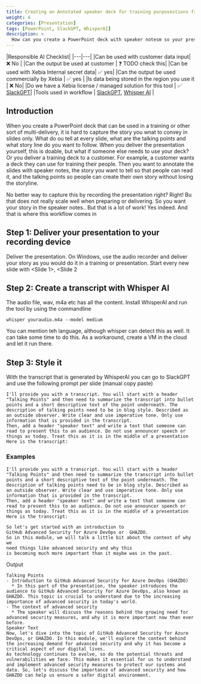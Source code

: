 ```yaml
---
title: Creating an Annotated speaker deck for training purposestions from scratch
weight: 4
categories: [Presentation]
tags: [PowerPoint, SlackGPT, WhisperAI]
description: >
  How can you create a PowerPoint deck with speaker notesm so your presentation or training can be redelivered?
---
```


|Responsible AI Checklist|
|---|---|
|Can be used with customer data input| ❌ No |
|Can the output be used at customer | ❓ TODO check this|
|Can be used with Xebia Internal secret data| ✅ yes|
|Can the output be used commercially by Xebia | ✅ yes |
|Is data being stored in the region you use it | ❌ No|
|Do we have a Xebia license / managed solution for this tool | ✅ [SlackGPT](/docs/ai-tools/slackgpt)|
|Tools used in workflow | [SlackGPT](/docs/ai-tools/slackgpt), [Whisper AI](/docs/ai-tools/whisper) |

## Introduction
When you create a PowerPoint deck that can be used in a training or other sort of multi-delivery, it is hard to capture the story you wnat to convey in slides only. What do ou tell at every slide, what are the talking points and what story line do you want to follow. When you deliver the presentation yourself, this is doable, but what if someone else needs to use your deck? Or you deliver a training deck to a customer. For example, a customer wants a deck they can use for training their people. Then you want to annotate the slides with speaker notes, the story you want to tell so that people can read it, and the talking points so people can create their own story without losing the storyline.

No better way to capture this by recording the presentation right? Right! Bu that does not really scale well when preparing or delivering. So you want your story in the speaker notes.. But that is a lot of work! Yes indeed. And that is where this workflow comes in

## Step 1: Deliver your presentation to your recording device
Deliver the presentation. On Windows, use the audio recorder and deliver your story as you would do it in a training or presentation. Start every new slide with <Slide 1>, <Slide 2 

## Step 2: Create a transcript with Whisper AI
The audio file, wav, m4a etc has all the content. Install WhisperAI and run the tool by using the commandline

```
whisper youraudio.m4a --model medium 
```

You can mention teh language, although whisper can detect this as well. It can take some time to do this. As a workaround, create a VM in the cloud and let it run there.


## Step 3: Style it

With the transcript that is generated by WhisperAI you can go to SlackGPT and use the following prompt per slide (manual copy paste)

```
I'll provide you with a transcript. You will start with a header "Talking Points" and then need to summarize the transcript into bullet points and a short descriptive text of the point underneath. The description of talking points need to be in blog style. Described as an outside observer. Write clear and use imperative tone. Only use information that is provided in the transcript.
Then, add a header "speaker text" and write a text that someone can read to present this to an audience. Do not use announcer speech or things as today. Treat this as it is in the middle of a presentation
Here is the transcript:
```

### Examples

```
I'll provide you with a transcript. You will start with a header "Talking Points" and then need to summarize the transcript into bullet points and a short descriptive text of the point underneath. The description of talking points need to be in blog style. Described as an outside observer. Write clear and use imperative tone. Only use information that is provided in the transcript.
Then, add a header "speaker text" and write a text that someone can read to present this to an audience. Do not use announcer speech or things as today. Treat this as it is in the middle of a presentation
Here is the transcript:

So let's get started with an introduction to
GitHub Advanced Security for Azure DevOps or  GHAZDO.
So in this module, we will talk a little bit about the context of why we
need things like advanced security and why this
is becoming much more important than it maybe was in the past.
```

Output
```
Talking Points
- Introduction to GitHub Advanced Security for Azure DevOps (GHAZDO)
  * In this part of the presentation, the speaker introduces the audience to GitHub Advanced Security for Azure DevOps, also known as GHAZDO. This topic is crucial to understand due to the increasing importance of advanced security in today's world.
- The context of advanced security
  * The speaker will discuss the reasons behind the growing need for advanced security measures, and why it is more important now than ever before.
Speaker Text
Now, let's dive into the topic of GitHub Advanced Security for Azure DevOps, or GHAZDO. In this module, we'll explore the context behind the increasing demand for advanced security and why it has become a critical aspect of our digital lives.
As technology continues to evolve, so do the potential threats and vulnerabilities we face. This makes it essential for us to understand and implement advanced security measures to protect our systems and data. So, let's discuss the importance of advanced security and how GHAZDO can help us ensure a safer digital environment.
```
